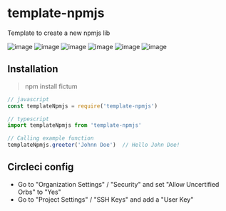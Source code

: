 # template-npmjs
Template to create a new npmjs lib

![image](https://img.shields.io/github/license/leal32b/template-npmjs?style=flat-square)
![image](https://img.shields.io/npm/v/template-npmjs?style=flat-square)
![image](https://img.shields.io/npm/dw/template-npmjs?style=flat-square)
![image](https://img.shields.io/circleci/build/github/leal32b/template-npmjs/main?style=flat-square)
![image](https://img.shields.io/codecov/c/gh/leal32b/template-npmjs?style=flat-square)
![image](https://img.shields.io/github/issues/leal32b/template-npmjs?style=flat-square)

## Installation
> npm install fictum

```javascript
// javascript
const templateNpmjs = require('template-npmjs')
```

```typescript
// typescript
import templateNpmjs from 'template-npmjs'
```

```typescript
// Calling example function
templateNpmjs.greeter('Johnn Doe')  // Hello John Doe!
```

## Circleci config
- Go to "Organization Settings" / "Security" and set "Allow Uncertified Orbs" to "Yes"
- Go to "Project Settings" / "SSH Keys" and add a "User Key"
